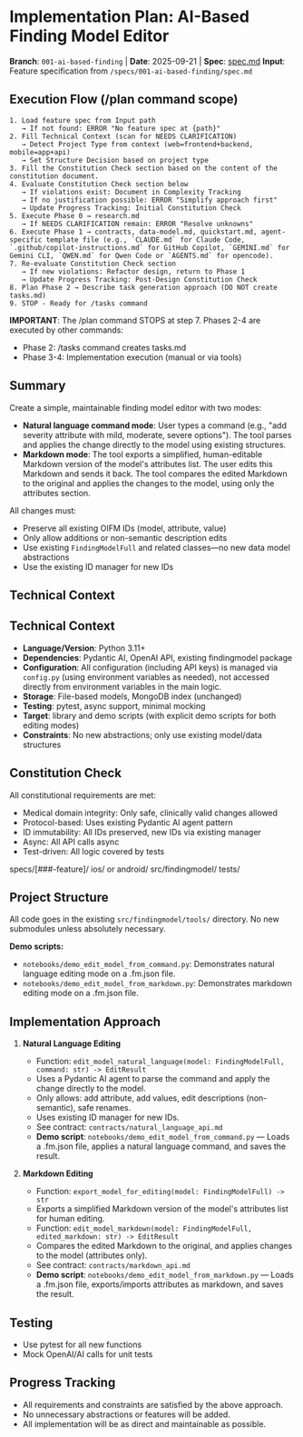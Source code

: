 

# Implementation Plan: AI-Based Finding Model Editor

**Branch**: `001-ai-based-finding` | **Date**: 2025-09-21 | **Spec**: [spec.md](spec.md)
**Input**: Feature specification from `/specs/001-ai-based-finding/spec.md`

## Execution Flow (/plan command scope)
```
1. Load feature spec from Input path
   → If not found: ERROR "No feature spec at {path}"
2. Fill Technical Context (scan for NEEDS CLARIFICATION)
   → Detect Project Type from context (web=frontend+backend, mobile=app+api)
   → Set Structure Decision based on project type
3. Fill the Constitution Check section based on the content of the constitution document.
4. Evaluate Constitution Check section below
   → If violations exist: Document in Complexity Tracking
   → If no justification possible: ERROR "Simplify approach first"
   → Update Progress Tracking: Initial Constitution Check
5. Execute Phase 0 → research.md
   → If NEEDS CLARIFICATION remain: ERROR "Resolve unknowns"
6. Execute Phase 1 → contracts, data-model.md, quickstart.md, agent-specific template file (e.g., `CLAUDE.md` for Claude Code, `.github/copilot-instructions.md` for GitHub Copilot, `GEMINI.md` for Gemini CLI, `QWEN.md` for Qwen Code or `AGENTS.md` for opencode).
7. Re-evaluate Constitution Check section
   → If new violations: Refactor design, return to Phase 1
   → Update Progress Tracking: Post-Design Constitution Check
8. Plan Phase 2 → Describe task generation approach (DO NOT create tasks.md)
9. STOP - Ready for /tasks command
```

**IMPORTANT**: The /plan command STOPS at step 7. Phases 2-4 are executed by other commands:
- Phase 2: /tasks command creates tasks.md
- Phase 3-4: Implementation execution (manual or via tools)

## Summary
Create a simple, maintainable finding model editor with two modes:
- **Natural language command mode**: User types a command (e.g., "add severity attribute with mild, moderate, severe options"). The tool parses and applies the change directly to the model using existing structures.
- **Markdown mode**: The tool exports a simplified, human-editable Markdown version of the model's attributes list. The user edits this Markdown and sends it back. The tool compares the edited Markdown to the original and applies the changes to the model, using only the attributes section.

All changes must:
- Preserve all existing OIFM IDs (model, attribute, value)
- Only allow additions or non-semantic description edits
- Use existing `FindingModelFull` and related classes—no new data model abstractions
- Use the existing ID manager for new IDs

## Technical Context
## Technical Context
- **Language/Version**: Python 3.11+
- **Dependencies**: Pydantic AI, OpenAI API, existing findingmodel package
- **Configuration**: All configuration (including API keys) is managed via `config.py` (using environment variables as needed), not accessed directly from environment variables in the main logic.
- **Storage**: File-based models, MongoDB index (unchanged)
- **Testing**: pytest, async support, minimal mocking
- **Target**: library and demo scripts (with explicit demo scripts for both editing modes)
- **Constraints**: No new abstractions; only use existing model/data structures

## Constitution Check
All constitutional requirements are met:
- Medical domain integrity: Only safe, clinically valid changes allowed
- Protocol-based: Uses existing Pydantic AI agent pattern
- ID immutability: All IDs preserved, new IDs via existing manager
- Async: All API calls async
- Test-driven: All logic covered by tests

specs/[###-feature]/
ios/ or android/
src/findingmodel/
tests/

## Project Structure
All code goes in the existing `src/findingmodel/tools/` directory. No new submodules unless absolutely necessary.

**Demo scripts:**
- `notebooks/demo_edit_model_from_command.py`: Demonstrates natural language editing mode on a .fm.json file.
- `notebooks/demo_edit_model_from_markdown.py`: Demonstrates markdown editing mode on a .fm.json file.

## Implementation Approach

1. **Natural Language Editing**
   - Function: `edit_model_natural_language(model: FindingModelFull, command: str) -> EditResult`
   - Uses a Pydantic AI agent to parse the command and apply the change directly to the model.
   - Only allows: add attribute, add values, edit descriptions (non-semantic), safe renames.
   - Uses existing ID manager for new IDs.
   - See contract: `contracts/natural_language_api.md`
   - **Demo script**: `notebooks/demo_edit_model_from_command.py` — Loads a .fm.json file, applies a natural language command, and saves the result.

2. **Markdown Editing**
   - Function: `export_model_for_editing(model: FindingModelFull) -> str`
   - Exports a simplified Markdown version of the model's attributes list for human editing.
   - Function: `edit_model_markdown(model: FindingModelFull, edited_markdown: str) -> EditResult`
   - Compares the edited Markdown to the original, and applies changes to the model (attributes only).
   - See contract: `contracts/markdown_api.md`
   - **Demo script**: `notebooks/demo_edit_model_from_markdown.py` — Loads a .fm.json file, exports/imports attributes as markdown, and saves the result.

## Testing
- Use pytest for all new functions
- Mock OpenAI/AI calls for unit tests

## Progress Tracking
- All requirements and constraints are satisfied by the above approach.
- No unnecessary abstractions or features will be added.
- All implementation will be as direct and maintainable as possible.
